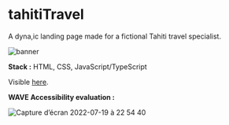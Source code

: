 # tahitiTravel
A dyna,ic landing page made for a fictional Tahiti travel specialist.

![banner](https://user-images.githubusercontent.com/94392055/180230600-1ca21814-ebb6-4a35-ba39-0c2d372e06a6.png)

**Stack :** HTML, CSS, JavaScript/TypeScript

Visible [here](https://fabiandeneuville.github.io/tahitiVoyages/).

**WAVE Accessibility evaluation :**

![Capture d’écran 2022-07-19 à 22 54 40](https://user-images.githubusercontent.com/94392055/179846801-556211b6-ee93-4288-abe6-c1077e2d33a0.png)
